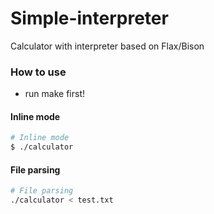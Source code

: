 # Simple-interpreter
Calculator with interpreter based on Flax/Bison

### How to use
- run make first!
#### Inline mode 
``` sh
# Inline mode
$ ./calculator
```
#### File parsing 
``` sh
# File parsing
./calculator < test.txt 
```